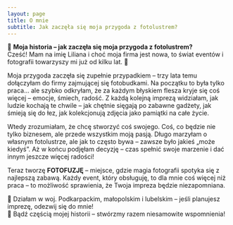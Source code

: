 ```yaml
---
layout: page
title: O mnie
subtitle: Jak zaczęła się moja przygoda z fotolustrem?
---
```


💖 **Moja historia – jak zaczęła się moja przygoda z fotolustrem?**  
Cześć! Mam na imię Liliana i choć moja firma jest nowa, to świat eventów i fotografii towarzyszy mi już od kilku lat. 📸

Moja przygoda zaczęła się zupełnie przypadkiem – trzy lata temu dołączyłam do firmy zajmującej się fotobudkami. Na początku to była tylko praca… ale szybko odkryłam, że za każdym błyskiem flesza kryje się coś więcej – emocje, śmiech, radość. Z każdą kolejną imprezą widziałam, jak ludzie kochają te chwile – jak chętnie sięgają po zabawne gadżety, jak śmieją się do łez, jak kolekcjonują zdjęcia jako pamiątki na całe życie. 
 
Wtedy zrozumiałam, że chcę stworzyć coś swojego. Coś, co będzie nie tylko biznesem, ale przede wszystkim moją pasją. Długo marzyłam o własnym fotolustrze, ale jak to często bywa – zawsze było jakieś „może kiedyś”. Aż w końcu podjęłam decyzję – czas spełnić swoje marzenie i dać innym jeszcze więcej radości!

Teraz tworzę **FOTOFUZJĘ** – miejsce, gdzie magia fotografii spotyka się z najlepszą zabawą. Każdy event, który obsługuję, to dla mnie coś więcej niż praca – to możliwość sprawienia, że Twoja impreza będzie niezapomniana.

📅 Działam w woj. Podkarpackim, małopolskim i lubelskim – jeśli planujesz imprezę, odezwij się do mnie!  
💌 Bądź częścią mojej historii – stwórzmy razem niesamowite wspomnienia!
